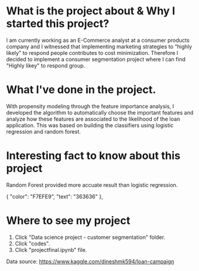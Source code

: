 # What is the project about & Why I started this project? 

I am currently working as an E-Commerce analyst at a consumer products company and I witnessed that implementing marketing strategies to “highly likely” to respond people contributes to cost minimization. Therefore I decided to implement a consumer segmentation project where I can find "Highly likey" to respond group.

# What I've done in the project. 

With propensity modeling through the feature importance analysis, I developed the algorithm to automatically choose the important features and analyze how these features are associated to the likelihood of the loan application. This was based on building the classifiers using logistic regression and random forest. 

# Interesting fact to know about this project 

Random Forest provided more accuate result than logistic regression. 

{
        "color": "F7EFE9",
        "text": "363636"
    },

# Where to see my project
1. Click "Data science project - customer segmentation" folder.
2. Click "codes".
3. Click "projectfinal.ipynb" file. 


Data source: https://www.kaggle.com/dineshmk594/loan-campaign 
